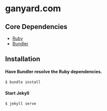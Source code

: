 # ganyard.com

## Core Dependencies

* [Ruby](https://www.ruby-lang.org/en/)
* [Bundler](https://bundler.io/)

## Installation

#### Have Bundler resolve the Ruby dependencies.

~~~ sh
$ bundle install
~~~

#### Start Jekyll

~~~ sh
$ jekyll serve
~~~
